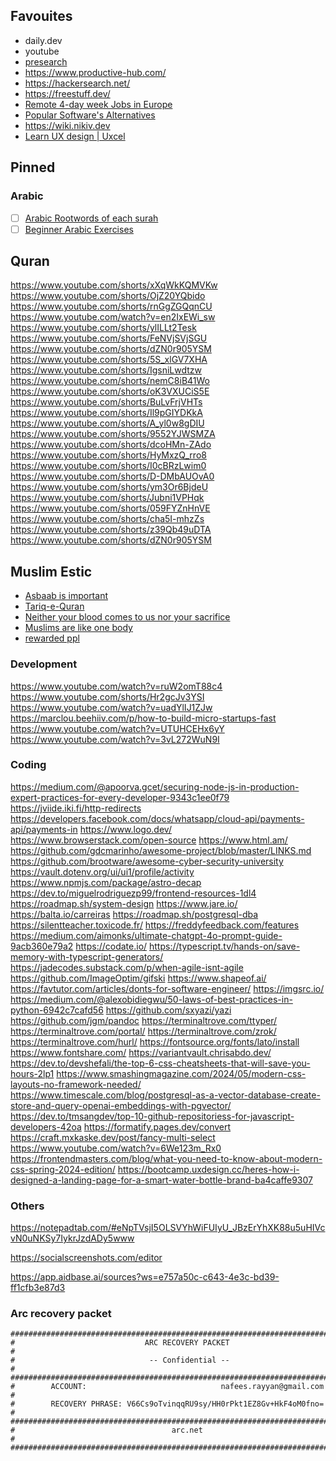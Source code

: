 ## Favouites
- daily.dev
- youtube
- [presearch](https://presearch.com/)
- https://www.productive-hub.com/
- https://hackersearch.net/
- https://freestuff.dev/
- [Remote 4-day week Jobs in Europe](https://www.arbeitnow.com/)
- [Popular Software's Alternatives](https://alternative.me/)
- https://wiki.nikiv.dev
- [Learn UX design | Uxcel](https://app.uxcel.com/courses)

## Pinned

### Arabic
- [ ] [Arabic Rootwords of each surah](https://www.rootwordsofquran.com/Home/Details/91)
- [ ] [Beginner Arabic Exercises](https://arabicforbeginners.com/)

## Quran
https://www.youtube.com/shorts/xXqWkKQMVKw
https://www.youtube.com/shorts/OjZ20YQbido
https://www.youtube.com/shorts/rnGgZGQqnCU
https://www.youtube.com/watch?v=en2IxEWi_sw
https://www.youtube.com/shorts/ylILLt2Tesk
https://www.youtube.com/shorts/FeNVjSVjSGU
https://www.youtube.com/shorts/dZN0r905YSM
https://www.youtube.com/shorts/5S_xlGV7XHA
https://www.youtube.com/shorts/IgsniLwdtzw
https://www.youtube.com/shorts/nemC8iB41Wo
https://www.youtube.com/shorts/oK3VXUCiS5E
https://www.youtube.com/shorts/BuLvFrjVHTs
https://www.youtube.com/shorts/Il9pGIYDKkA
https://www.youtube.com/shorts/A_yl0w8gDIU
https://www.youtube.com/shorts/9552YJWSMZA
https://www.youtube.com/shorts/dcoHMn-ZAdo
https://www.youtube.com/shorts/HyMxzQ_rro8
https://www.youtube.com/shorts/I0cBRzLwim0
https://www.youtube.com/shorts/D-DMbAUOvA0
https://www.youtube.com/shorts/ym3Or6BjdeU
https://www.youtube.com/shorts/Jubni1VPHqk
https://www.youtube.com/shorts/059FYZnHnVE
https://www.youtube.com/shorts/cha5I-mhzZs
https://www.youtube.com/shorts/z39Qb49uDTA
https://www.youtube.com/shorts/dZN0r905YSM

## Muslim Estic
- [Asbaab is important](https://youtube.com/shorts/CpHucGvO4Ws?si=CE3GSAh008cWuEIg)
- [Tariq-e-Quran](https://youtube.com/shorts/uW0b5vM_nwk?si=uM6R6s9LEAaUToDr)
- [Neither your blood comes to us nor your sacrifice](https://youtube.com/shorts/gI7w8R8WCbs?si=4yiLsVb8w-Xpn_r7)
- [Muslims are like one body](https://youtube.com/shorts/fyyC05ncsM4?si=SB31Yc_hT3tdCqjM)
- [rewarded ppl](https://youtube.com/shorts/XqKkTRHltaw?si=iy9SlOW4B6wJMg-1)

### Development
https://www.youtube.com/watch?v=ruW2omT88c4
https://www.youtube.com/shorts/Hr2gcJv3YSI
https://www.youtube.com/watch?v=uadYlIJ1ZJw
https://marclou.beehiiv.com/p/how-to-build-micro-startups-fast
https://www.youtube.com/watch?v=UTUHCEHx6yY
https://www.youtube.com/watch?v=3vL272WuN9I


### Coding

https://medium.com/@apoorva.gcet/securing-node-js-in-production-expert-practices-for-every-developer-9343c1ee0f79
https://jviide.iki.fi/http-redirects
https://developers.facebook.com/docs/whatsapp/cloud-api/payments-api/payments-in
https://www.logo.dev/
https://www.browserstack.com/open-source
https://www.html.am/
https://github.com/gdcmarinho/awesome-project/blob/master/LINKS.md
https://github.com/brootware/awesome-cyber-security-university
https://vault.dotenv.org/ui/ui1/profile/activity
https://www.npmjs.com/package/astro-decap
https://dev.to/miguelrodriguezp99/frontend-resources-1dl4
https://roadmap.sh/system-design
https://www.jare.io/
https://balta.io/carreiras
https://roadmap.sh/postgresql-dba
https://silentteacher.toxicode.fr/
https://freddyfeedback.com/features
https://medium.com/aimonks/ultimate-chatgpt-4o-prompt-guide-9acb360e79a2
https://codate.io/
https://typescript.tv/hands-on/save-memory-with-typescript-generators/
https://jadecodes.substack.com/p/when-agile-isnt-agile
https://github.com/ImageOptim/gifski
https://www.shapeof.ai/
https://favtutor.com/articles/donts-for-software-engineer/
https://imgsrc.io/
https://medium.com/@alexobidiegwu/50-laws-of-best-practices-in-python-6942c7cafd56
https://github.com/sxyazi/yazi
https://github.com/jgm/pandoc
https://terminaltrove.com/ttyper/
https://terminaltrove.com/portal/
https://terminaltrove.com/zrok/
https://terminaltrove.com/hurl/
https://fontsource.org/fonts/lato/install
https://www.fontshare.com/
https://variantvault.chrisabdo.dev/
https://dev.to/devshefali/the-top-6-css-cheatsheets-that-will-save-you-hours-2lp1
https://www.smashingmagazine.com/2024/05/modern-css-layouts-no-framework-needed/
https://www.timescale.com/blog/postgresql-as-a-vector-database-create-store-and-query-openai-embeddings-with-pgvector/
https://dev.to/tmsangdev/top-10-github-repositoriess-for-javascript-developers-42oa
https://formatify.pages.dev/convert
https://craft.mxkaske.dev/post/fancy-multi-select
https://www.youtube.com/watch?v=6We123m_Rx0
https://frontendmasters.com/blog/what-you-need-to-know-about-modern-css-spring-2024-edition/
https://bootcamp.uxdesign.cc/heres-how-i-designed-a-landing-page-for-a-smart-water-bottle-brand-ba4caffe9307


### Others
https://notepadtab.com/#eNpTVsjI5OLSVYhWiFUIyU_JBzErYhXK88u5uHIVcvN0uNKSy7IykrJzdADy5www

https://socialscreenshots.com/editor

https://app.aidbase.ai/sources?ws=e757a50c-c643-4e3c-bd39-ff1cfb3e87d3

### Arc recovery packet
```
################################################################################
#                             ARC RECOVERY PACKET                              #
#                              -- Confidential --                              #
################################################################################
#        ACCOUNT:                              nafees.rayyan@gmail.com         #
#        RECOVERY PHRASE: V66Cs9oTvinqqRU9sy/HH0rPkt1EZ8Gv+HkF4oM0fno=         #
################################################################################
#                                   arc.net                                    #
################################################################################
```